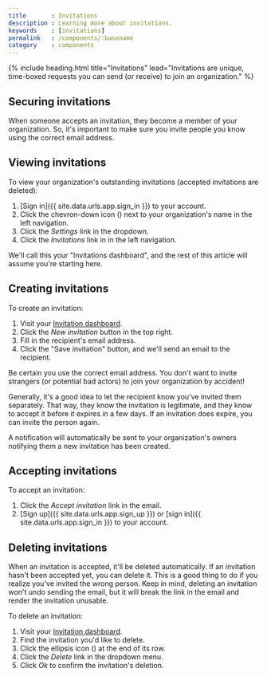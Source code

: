 ```yaml
---
title       : Invitations
description : Learning more about invitations.
keywords    : [invitations]
permalink   : /components/:basename
category    : components
---
```


{% include heading.html title="Invitations" lead="Invitations are unique, time-boxed requests you can send (or receive) to join an organization." %}

## Securing invitations

When someone accepts an invitation, they become a member of your organization. So, it's important to make sure you invite people you know using the correct email address.

## Viewing invitations

To view your organization's outstanding invitations (accepted invitations are deleted):

1. [Sign in]({{ site.data.urls.app.sign_in }}) to your account.
1. Click the chevron-down icon (<i class="fa fa-chevron-down"></i>) next to your organization's name in the left navigation.
1. Click the _Settings_ link in the dropdown.
1. Click the _Invitations_ link in in the left navigation.

We'll call this your "Invitations dashboard", and the rest of this article will assume you're starting here.

## Creating invitations

To create an invitation:

1. Visit your [Invitation dashboard](#viewing-invitations).
1. Click the _New invitation_ button in the top right.
1. Fill in the recipient's email address.
1. Click the "Save invitation" button, and we'll send an email to the recipient.

Be certain you use the correct email address. You don't want to invite strangers (or potential bad actors) to join your organization by accident!

Generally, it's a good idea to let the recipient know you've invited them separately. That way, they know the invitation is legitimate, and they know to accept it before it expires in a few days. If an invitation does expire, you can invite the person again.

A notification will automatically be sent to your organization's owners notifying them a new invitation has been created.

## Accepting invitations

To accept an invitation:

1. Click the _Accept invitation_ link in the email.
1. [Sign up]({{ site.data.urls.app.sign_up }}) or [sign in]({{ site.data.urls.app.sign_in }}) to your account.

## Deleting invitations

When an invitation is accepted, it'll be deleted automatically. If an invitation hasn't been accepted yet, you can delete it. This is a good thing to do if you realize you've invited the wrong person. Keep in mind, deleting an invitation won't undo sending the email, but it will break the link in the email and render the invitation unusable.

To delete an invitation:

1. Visit your [Invitation dashboard](#viewing-invitations).
1. Find the invitation you'd like to delete.
1. Click the ellipsis icon (<i class="fa fa-ellipsis-h"></i>) at the end of its row.
1. Click the _Delete_ link in the dropdown menu.
1. Click _Ok_ to confirm the invitation's deletion.
